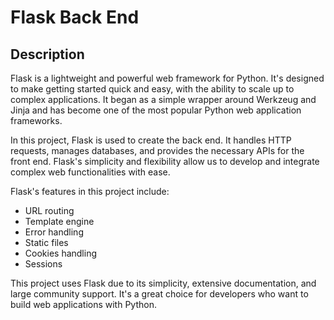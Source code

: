 # Flask Back End

## Description
Flask is a lightweight and powerful web framework for Python. It's designed to make getting started quick and easy, with the ability to scale up to complex applications. It began as a simple wrapper around Werkzeug and Jinja and has become one of the most popular Python web application frameworks.

In this project, Flask is used to create the back end. It handles HTTP requests, manages databases, and provides the necessary APIs for the front end. Flask's simplicity and flexibility allow us to develop and integrate complex web functionalities with ease.

Flask's features in this project include:
- URL routing
- Template engine
- Error handling
- Static files
- Cookies handling
- Sessions

This project uses Flask due to its simplicity, extensive documentation, and large community support. It's a great choice for developers who want to build web applications with Python.